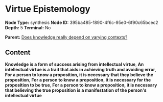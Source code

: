 # Virtue Epistemology

**Node Type:** synthesis
**Node ID:** 395ba485-1890-4f6c-95e0-6f90c65bcec2
**Depth:** 5
**Terminal:** No

**Parent:** [Does knowledge really depend on varying contexts?](does-knowledge-really-depend-on-varying-contexts-antithesis-ec4b442e-90d7-43bb-ba1e-c62109988d52.md)

## Content

**Knowledge is a form of success arising from intellectual virtue**, **An intellectual virtue is a trait that aids in achieving truth and avoiding error**, **For a person to know a proposition, it is necessary that they believe the proposition**, **For a person to know a proposition, it is necessary for the proposition to be true**, **For a person to know a proposition, it is necessary that believing the true proposition is a manifestation of the person's intellectual virtue**
